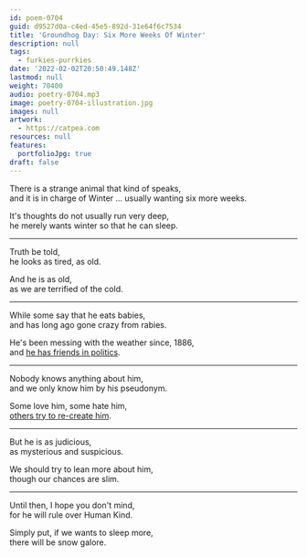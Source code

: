 ```yaml
---
id: poem-0704
guid: d9527d0a-c4ed-45e5-892d-31e64f6c7534
title: 'Groundhog Day: Six More Weeks Of Winter'
description: null
tags:
  - furkies-purrkies
date: '2022-02-02T20:50:49.148Z'
lastmod: null
weight: 70400
audio: poetry-0704.mp3
image: poetry-0704-illustration.jpg
images: null
artwork:
  - https://catpea.com
resources: null
features:
  portfolioJpg: true
draft: false
---
```


There is a strange animal that kind of speaks,\
and it is in charge of Winter ... usually wanting six more weeks.

It's thoughts do not usually run very deep,\
he merely wants winter so that he can sleep.

---

Truth be told,\
he looks as tired, as old.

And he is as old,\
as we are terrified of the cold.

---

While some say that he eats babies,\
and has long ago gone crazy from rabies.

He's been messing with the weather since, 1886,\
and [he has friends in politics](https://www.youtube.com/watch?v=AxRwbYYuZMk).

---

Nobody knows anything about him,\
and we only know him by his pseudonym.

Some love him, some hate him,\
[others try to re-create him](https://www.youtube.com/watch?v=fZdIYAHtYNE).

---

But he is as judicious,\
as mysterious and suspicious.

We should try to lean more about him,\
though our chances are slim.

---

Until then, I hope you don't mind,\
for he will rule over Human Kind.

Simply put, if we wants to sleep more,\
there will be snow galore.
